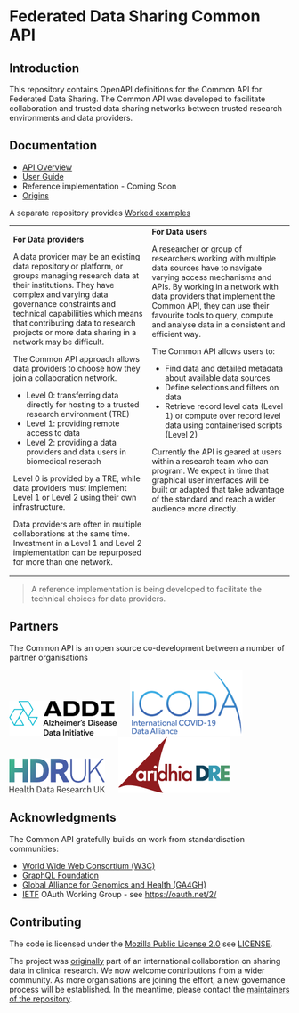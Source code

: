 # Federated Data Sharing Common API

## Introduction

This repository contains OpenAPI definitions for the Common API for Federated Data Sharing. The Common API was developed to facilitate collaboration and trusted data sharing networks between trusted research environments and data providers.

## Documentation

- [API Overview](./doc/API_Overview.md)
- [User Guide](./doc/User_Guide.md)
- Reference implementation - Coming Soon
- [Origins](./doc/Origins.md)

A separate repository provides [Worked examples](https://github.com/federated-data-sharing/common-api-examples)

<table>
    <tr>
        <td valign="top">
        
**For Data providers**

A data provider may be an existing data repository or platform, or groups managing research data at their institutions. They have complex and varying data governance constraints and technical capabiliities which means that contributing data to research projects or more data sharing in a network may be difficult. 

The Common API approach allows data providers to choose how they join a collaboration network.

- Level 0: transferring data directly for hosting to a trusted research environment (TRE)
- Level 1: providing remote access to data
- Level 2: providing a  data providers and data users in biomedical reserach 

Level 0 is provided by a TRE, while data providers must implement Level 1 or Level 2 using their own infrastructure.

Data providers are often in multiple collaborations at the same time. Investment in a Level 1 and Level 2 implementation can be repurposed for more than one network.
        </td>
        <td valign="top">
**For Data users**

A researcher or group of researchers working with multiple data sources have to navigate varying access mechanisms and APIs. By working in a network with data providers that implement the Common API, they can use their favourite tools to query, compute and analyse data in a consistent and efficient way. 

The Common API allows users to:

- Find data and detailed metadata about available data sources
- Define selections and filters on data
- Retrieve record level data (Level 1) or compute over record level data using containerised scripts (Level 2) 

Currently the API is geared at users within a research team who can program. We expect in time that graphical user interfaces will be built or adapted that take advantage of the standard and reach a wider audience more directly.
        </td>
    </tr>
</table>

> A reference implementation is being developed to facilitate the technical choices for data providers.

## Partners

The Common API is an open source co-development between a number of partner organisations

[![ADDI logo](./doc/addi-logo.png "ADDI logo")](https://www.alzheimersdata.org/)
&nbsp;&nbsp;&nbsp;&nbsp;
[![ICODA Research logo](./doc/icoda-research-logo.png "ICODA Research Logo")](https://www.icoda-research.org) 
&nbsp;&nbsp;&nbsp;&nbsp;
[![HDR UK logo](./doc/hdruk-logo.png "HDR UK Logo")](https://www.hdruk.ac.uk) 
&nbsp;&nbsp;&nbsp;&nbsp;
[![Aridhia DRE logo](./doc/aridhia-dre-logo.png "Aridhia DRE Logo")](https://www.aridhia.com) 

## Acknowledgments

The Common API gratefully builds on work from standardisation communities:  

- [World Wide Web Consortium (W3C)](https://www.w3.org/)
- [GraphQL Foundation](https://foundation.graphql.org/)
- [Global Alliance for Genomics and Health (GA4GH)](https://www.ga4gh.org/)
- [IETF](https://www.ietf.org/) OAuth Working Group - see https://oauth.net/2/

## Contributing

The code is licensed under the [Mozilla Public License 2.0](https://www.mozilla.org/en-US/MPL/2.0/) see [LICENSE](./LICENSE). 

The project was [originally](./doc/Origins.md) part of an international collaboration on sharing data in clinical research. We now welcome contributions from a wider community. As more organisations are joining the effort, a new governance process will be established. In the meantime, please contact the [maintainers of the repository](mailto:info@fds-api.org).

